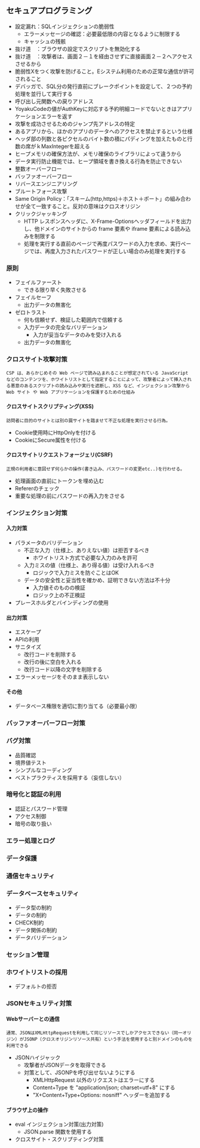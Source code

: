 ## セキュアプログラミング
* 設定漏れ：SQLインジェクションの脆弱性
    + エラーメッセージの確認：必要最低限の内容となるように制限する
    + キャッシュの残骸
* 抜け道　：ブラウザの設定でスクリプトを無効化する
* 抜け道　：攻撃者は、画面２－１を経由させずに直接画面２－２へアクセスさせるから 
* 脆弱性Xをつく攻撃を防げること。Eシステム利用のための正常な通信が許可されること
* デバッガで、SQL分の発行直前にブレークポイントを設定して、２つの予約処理を並行して実行する 
* 呼び出し元関数への戻りアドレス 
* YoyakuCodeの値がAuthKeyに対応する予約明細コードでないときはアプリケーションエラーを返す 
* 攻撃を成功させるためのジャンプ先アドレスの特定 
* あるアプリから、ほかのアプリのデータへのアクセスを禁止するという仕様 
* ヘッダ部の列数と各ピクセルのバイト数の積にパディングを加えたものと行数の席がｋMaxIntegerを超える 
* ヒープメモリの確保方法が、メモリ確保のライブラリによって違うから 
* データ実行防止機能では、ヒープ領域を書き換える行為を防止できない 
* 整数オーバーフロー 
* バッファオーバーフロー
* リバースエンジニアリング
* ブルートフォース攻撃
* Same Origin Policy：「スキーム(http,https)＋ホスト＋ポート」の組み合わせが全て一致すること。反対の意味はクロスオリジン
* クリックジャッキング
	+ HTTP レスポンスヘッダに、X-Frame-Optionsヘッダフィールドを出力し、他ドメインのサイトからの frame 要素や iframe 要素による読み込みを制限する
	+ 処理を実行する直前のページで再度パスワードの入力を求め、実行ページでは、再度入力されたパスワードが正しい場合のみ処理を実行する
### 原則
* フェイルファースト
	+ できる限り早く失敗させる
* フェイルセーフ
	+ 出力データの無害化
* ゼロトラスト
	+ 何も信頼せず、検証した範囲内で信頼する
	+ 入力データの完全なバリデーション
		- 入力が妥当なデータのみを受け入れる
	+ 出力データの無害化
### クロスサイト攻撃対策
	CSP は、あらかじめその Web ページで読み込まれることが想定されている JavaScript などのコンテンツを、ホワイトリストとして指定することによって、攻撃者によって挿入される悪意のあるスクリプトの読み込みや実行を遮断し、XSS など、インジェクション攻撃から Web サイト や Web アプリケーションを保護するための仕組み
#### クロスサイトスクリプティング(XSS)
	訪問者に目的のサイトとは別の罠サイトを踏ませて不正な処理を実行させる行為。
* Cookie使用時にHttpOnlyを付ける
* CookieにSecure属性を付ける
#### クロスサイトリクエストフォージェリ(CSRF)
	正規の利用者に意図せず何らかの操作(書き込み、パスワードの変更etc..)を行わせる。
* 処理画面の直前にトークンを埋め込む
* Refererのチェック
* 重要な処理の前にパスワードの再入力をさせる

### インジェクション対策
#### 入力対策
* パラメータのバリデーション
	+ 不正な入力（仕様上、ありえない値）は拒否するべき
		- ホワイトリスト方式で必要な入力のみを許可
	+ 入力ミスの値（仕様上、あり得る値）は受け入れるべき
		- ロジックで入力ミスを防ぐことはOK
	+ データの安全性と妥当性を確かめ、証明できない方法は不十分
		- 入力値そのものの検証
		- ロジック上の不正検証
* プレースホルダとバインディングの使用
#### 出力対策
* エスケープ
* APIの利用
* サニタイズ
	+ 改行コードを削除する
	+ 改行の後に空白を入れる
	+ 改行コード以降の文字を削除する
* エラーメッセージをそのまま表示しない
#### その他
* データベース権限を適切に割り当てる（必要最小限）

### バッファオーバーフロー対策
### バグ対策
* 品質確認
* 境界値テスト
* シンプルなコーディング
* ベストプラクティスを採用する（妄信しない）
### 暗号化と認証の利用
* 認証とパスワード管理
* アクセス制御
* 暗号の取り扱い
### エラー処理とログ
### データ保護
### 通信セキュリティ
### データベースセキュリティ
* データ型の制約
* データの制約
* CHECK制約
* データ関係の制約
* データバリデーション
### セッション管理
### ホワイトリストの採用
* デフォルトの拒否
### JSONセキュリティ対策
#### Webサーバーとの通信
	通常、JSONはXMLHttpRequestを利用して同じリソースでしかアクセスできない（同一オリジン）がJSONP（クロスオリジンリソース共有）という手法を使用すると別ドメインのものを利用できる
* JSONハイジャック
	+ 攻撃者がJSONデータを取得できる
	+ 対策として、JSONPを呼び出せないようにする
		- XMLHttpRequest 以外のリクエストはエラーにする
		- Content+Type を "application/json; charset=utf+8" にする
		- "X+Content+Type+Options: nosniff" ヘッダーを追加する
#### ブラウザ上の操作
* eval インジェクション対策(出力対策)
	+ JSON.parse 関数を使用する
* クロスサイト・スクリプティング対策
